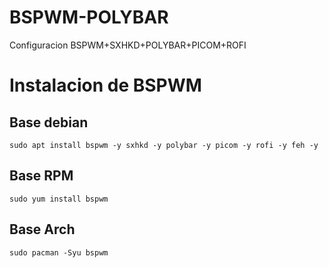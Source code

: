 # BSPWM-POLYBAR
Configuracion BSPWM+SXHKD+POLYBAR+PICOM+ROFI

<h1>Instalacion de BSPWM</h1>

<h2>Base debian</h2>
<code>sudo apt install bspwm -y sxhkd -y polybar -y picom -y rofi -y feh -y </code>

<h2>Base RPM</h2>
<code>sudo yum install bspwm</code>

<h2>Base Arch</h2>
<code>sudo pacman -Syu bspwm</code>
